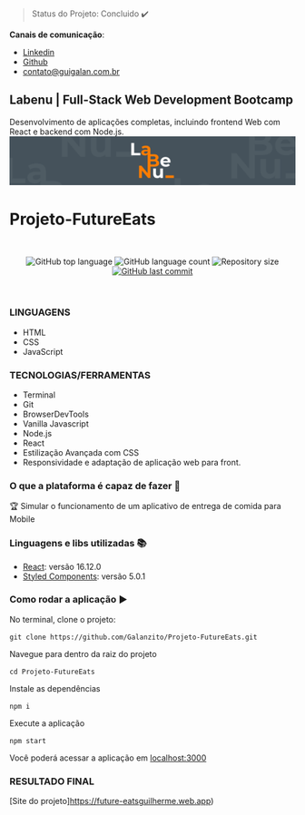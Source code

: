 > Status do Projeto: Concluido :heavy_check_mark:

**Canais de comunicação**:
- [Linkedin](www.linkedin.com/in/guilherme-galan)
- [Github](https://github.com/galanzito)
- <contato@guigalan.com.br>


## Labenu | Full-Stack Web Development Bootcamp
Desenvolvimento de aplicações completas, incluindo frontend Web com React e backend com Node.js.
[![Screenshot_1](https://raw.githubusercontent.com/danilomourelle/Whats4/master/Lbn.png)](https://www.labenu.com.br/)
# Projeto-FutureEats
<br>
<p align="center">
  <img alt="GitHub top language" src="https://img.shields.io/github/languages/top/galanzito/projeto-futureeats">
  <img alt="GitHub language count" src="https://img.shields.io/github/languages/count/galanzito/projeto-futureeats">
  <img alt="Repository size" src="https://img.shields.io/github/repo-size/galanzito/projeto-futureeats">
  <a href="https://github.com/galanzito/projeto-futureeats/commits/master">
    <img alt="GitHub last commit" src="https://img.shields.io/github/last-commit/galanzito/projeto-futureeats">
  </a>
</p>
<br>

### LINGUAGENS
* HTML
* CSS
* JavaScript

### TECNOLOGIAS/FERRAMENTAS
* Terminal
* Git
* BrowserDevTools
* Vanilla Javascript
* Node.js
* React
* Estilização Avançada com CSS
* Responsividade e adaptação de aplicação web para front.
### O que a plataforma é capaz de fazer :checkered_flag:
:trophy: Simular o funcionamento de um aplicativo de entrega de comida para Mobile 
### Linguagens e libs utilizadas :books:
- [React](https://pt-br.reactjs.org/): versão 16.12.0
- [Styled Components](https://styled-components.com/): versão 5.0.1
### Como rodar a aplicação :arrow_forward:
No terminal, clone o projeto: 
```
git clone https://github.com/Galanzito/Projeto-FutureEats.git
```
Navegue para dentro da raiz do projeto
```
cd Projeto-FutureEats
```
Instale as dependências
```
npm i
```
Execute a aplicação
```
npm start
```
Você poderá acessar a aplicação em [localhost:3000](http:localhost:3000)
### RESULTADO FINAL
[Site do projeto]https://future-eatsguilherme.web.app)

